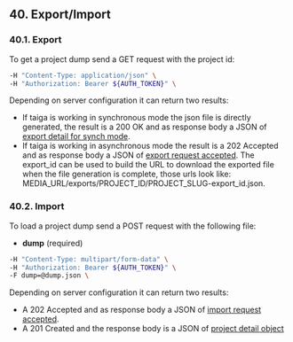 ## 40. Export/Import

### 40.1. Export

To get a project dump send a GET request with the project id:

```bash
-H "Content-Type: application/json" \
-H "Authorization: Bearer ${AUTH_TOKEN}" \
```

Depending on server configuration it can return two results:

- If taiga is working in synchronous mode the json file is directly generated, the result is a 200 OK and as response body a JSON of [export detail for synch mode](https://docs.taiga.io/api.html#object-export-synch).
- If taiga is working in asynchronous mode the result is a 202 Accepted and as response body a JSON of [export request accepted](https://docs.taiga.io/api.html#object-export-accepted). The export_id can be used to build the URL to download the exported file when the file generation is complete, those urls look like: MEDIA_URL/exports/PROJECT_ID/PROJECT_SLUG-export_id.json.

### 40.2. Import

To load a project dump send a POST request with the following file:

- **dump** (required)

```bash
-H "Content-Type: multipart/form-data" \
-H "Authorization: Bearer ${AUTH_TOKEN}" \
-F dump=@dump.json \
```

Depending on server configuration it can return two results:

- A 202 Accepted and as response body a JSON of [import request accepted](https://docs.taiga.io/api.html#object-import-accepted).
- A 201 Created and the response body is a JSON of [project detail object](https://docs.taiga.io/api.html#object-project-detail)
